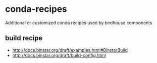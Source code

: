 # conda-recipes
Additional or customized conda recipes used by birdhouse components

## build recipe

* http://docs.binstar.org/draft/examples.html#BinstarBuild
* http://docs.binstar.org/draft/build-config.html

